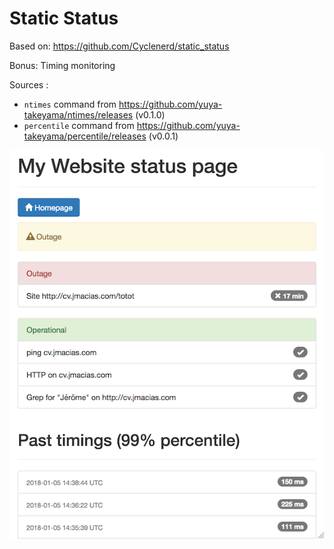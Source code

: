 # Static Status

Based on: https://github.com/Cyclenerd/static_status

Bonus: Timing monitoring

Sources :

* `ntimes` command from https://github.com/yuya-takeyama/ntimes/releases (v0.1.0)
* `percentile` command from https://github.com/yuya-takeyama/percentile/releases (v0.0.1)

![Screenshot](screenshot.png)